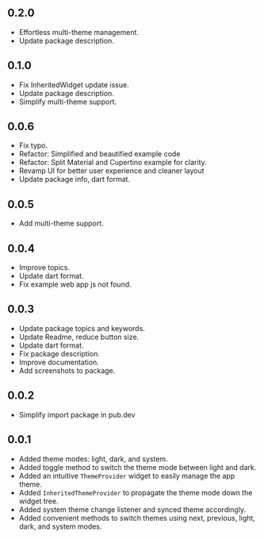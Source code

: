 ## 0.2.0
- Effortless multi-theme management.
- Update package description.

## 0.1.0
- Fix InheritedWidget update issue.
- Update package description.
- Simplify multi-theme support.

## 0.0.6
- Fix typo.
- Refactor: Simplified and beautified example code
- Refactor: Split Material and Cupertino example for clarity.
- Revamp UI for better user experience and cleaner layout
- Update package info, dart format.

## 0.0.5
- Add multi-theme support.

## 0.0.4
- Improve topics.
- Update dart format.
- Fix example web app js not found.

## 0.0.3
- Update package topics and keywords.
- Update Readme, reduce button size.
- Update dart format.
- Fix package description.
- Improve documentation.
- Add screenshots to package.

## 0.0.2
- Simplify import package in pub.dev

## 0.0.1

- Added theme modes: light, dark, and system.
- Added toggle method to switch the theme mode between light and dark.
- Added an intuitive `ThemeProvider` widget to easily manage the app theme.
- Added `InheritedThemeProvider` to propagate the theme mode down the widget tree.
- Added system theme change listener and synced theme accordingly.
- Added convenient methods to switch themes using next, previous, light, dark, and system modes.
